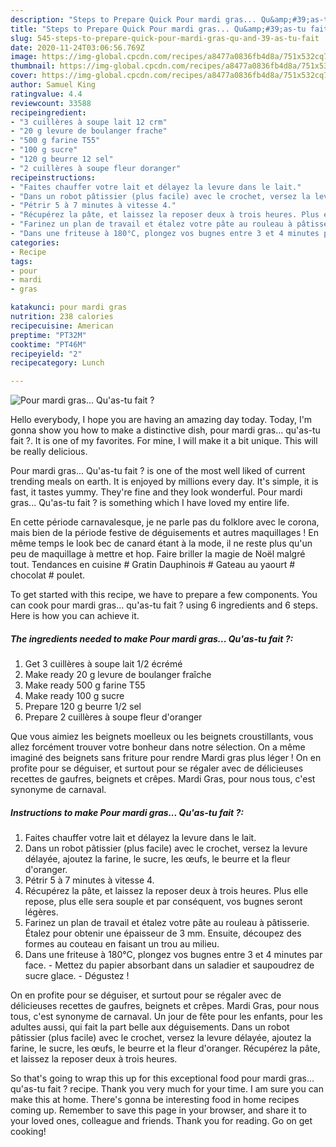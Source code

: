 ```yaml
---
description: "Steps to Prepare Quick Pour mardi gras... Qu&amp;#39;as-tu fait ?"
title: "Steps to Prepare Quick Pour mardi gras... Qu&amp;#39;as-tu fait ?"
slug: 545-steps-to-prepare-quick-pour-mardi-gras-qu-and-39-as-tu-fait
date: 2020-11-24T03:06:56.769Z
image: https://img-global.cpcdn.com/recipes/a8477a0836fb4d8a/751x532cq70/pour-mardi-gras-quas-tu-fait-photo-principale-de-la-recette.jpg
thumbnail: https://img-global.cpcdn.com/recipes/a8477a0836fb4d8a/751x532cq70/pour-mardi-gras-quas-tu-fait-photo-principale-de-la-recette.jpg
cover: https://img-global.cpcdn.com/recipes/a8477a0836fb4d8a/751x532cq70/pour-mardi-gras-quas-tu-fait-photo-principale-de-la-recette.jpg
author: Samuel King
ratingvalue: 4.4
reviewcount: 33588
recipeingredient:
- "3 cuillères à soupe lait 12 crm"
- "20 g levure de boulanger frache"
- "500 g farine T55"
- "100 g sucre"
- "120 g beurre 12 sel"
- "2 cuillères à soupe fleur doranger"
recipeinstructions:
- "Faites chauffer votre lait et délayez la levure dans le lait."
- "Dans un robot pâtissier (plus facile) avec le crochet, versez la levure délayée, ajoutez la farine, le sucre, les œufs, le beurre et la fleur d&#39;oranger."
- "Pétrir 5 à 7 minutes à vitesse 4."
- "Récupérez la pâte, et laissez la reposer deux à trois heures. Plus elle repose, plus elle sera souple et par conséquent, vos bugnes seront légères."
- "Farinez un plan de travail et étalez votre pâte au rouleau à pâtisserie. Étalez pour obtenir une épaisseur de 3 mm. Ensuite, découpez des formes au couteau en faisant un trou au milieu."
- "Dans une friteuse à 180°C, plongez vos bugnes entre 3 et 4 minutes par face. Mettez du papier absorbant dans un saladier et saupoudrez de sucre glace. Dégustez !"
categories:
- Recipe
tags:
- pour
- mardi
- gras

katakunci: pour mardi gras 
nutrition: 238 calories
recipecuisine: American
preptime: "PT32M"
cooktime: "PT46M"
recipeyield: "2"
recipecategory: Lunch

---
```



![Pour mardi gras... Qu&#39;as-tu fait ?](https://img-global.cpcdn.com/recipes/a8477a0836fb4d8a/751x532cq70/pour-mardi-gras-quas-tu-fait-photo-principale-de-la-recette.jpg)

Hello everybody, I hope you are having an amazing day today. Today, I'm gonna show you how to make a distinctive dish, pour mardi gras... qu&#39;as-tu fait ?. It is one of my favorites. For mine, I will make it a bit unique. This will be really delicious.

Pour mardi gras... Qu&#39;as-tu fait ? is one of the most well liked of current trending meals on earth. It is enjoyed by millions every day. It's simple, it is fast, it tastes yummy. They're fine and they look wonderful. Pour mardi gras... Qu&#39;as-tu fait ? is something which I have loved my entire life.

En cette période carnavalesque, je ne parle pas du folklore avec le corona, mais bien de la période festive de déguisements et autres maquillages ! En même temps le look bec de canard étant à la mode, il ne reste plus qu&#39;un peu de maquillage à mettre et hop. Faire briller la magie de Noël malgré tout. Tendances en cuisine # Gratin Dauphinois # Gateau au yaourt # chocolat # poulet.


To get started with this recipe, we have to prepare a few components. You can cook pour mardi gras... qu&#39;as-tu fait ? using 6 ingredients and 6 steps. Here is how you can achieve it.

<!--inarticleads1-->

##### The ingredients needed to make Pour mardi gras... Qu&#39;as-tu fait ?:

1. Get 3 cuillères à soupe lait 1/2 écrémé
1. Make ready 20 g levure de boulanger fraîche
1. Make ready 500 g farine T55
1. Make ready 100 g sucre
1. Prepare 120 g beurre 1/2 sel
1. Prepare 2 cuillères à soupe fleur d&#39;oranger


Que vous aimiez les beignets moelleux ou les beignets croustillants, vous allez forcément trouver votre bonheur dans notre sélection. On a même imaginé des beignets sans friture pour rendre Mardi gras plus léger ! On en profite pour se déguiser, et surtout pour se régaler avec de délicieuses recettes de gaufres, beignets et crêpes. Mardi Gras, pour nous tous, c&#39;est synonyme de carnaval. 

<!--inarticleads2-->

##### Instructions to make Pour mardi gras... Qu&#39;as-tu fait ?:

1. Faites chauffer votre lait et délayez la levure dans le lait.
1. Dans un robot pâtissier (plus facile) avec le crochet, versez la levure délayée, ajoutez la farine, le sucre, les œufs, le beurre et la fleur d&#39;oranger.
1. Pétrir 5 à 7 minutes à vitesse 4.
1. Récupérez la pâte, et laissez la reposer deux à trois heures. Plus elle repose, plus elle sera souple et par conséquent, vos bugnes seront légères.
1. Farinez un plan de travail et étalez votre pâte au rouleau à pâtisserie. Étalez pour obtenir une épaisseur de 3 mm. Ensuite, découpez des formes au couteau en faisant un trou au milieu.
1. Dans une friteuse à 180°C, plongez vos bugnes entre 3 et 4 minutes par face. - Mettez du papier absorbant dans un saladier et saupoudrez de sucre glace. - Dégustez !


On en profite pour se déguiser, et surtout pour se régaler avec de délicieuses recettes de gaufres, beignets et crêpes. Mardi Gras, pour nous tous, c&#39;est synonyme de carnaval. Un jour de fête pour les enfants, pour les adultes aussi, qui fait la part belle aux déguisements. Dans un robot pâtissier (plus facile) avec le crochet, versez la levure délayée, ajoutez la farine, le sucre, les œufs, le beurre et la fleur d&#39;oranger. Récupérez la pâte, et laissez la reposer deux à trois heures. 

So that's going to wrap this up for this exceptional food pour mardi gras... qu&#39;as-tu fait ? recipe. Thank you very much for your time. I am sure you can make this at home. There's gonna be interesting food in home recipes coming up. Remember to save this page in your browser, and share it to your loved ones, colleague and friends. Thank you for reading. Go on get cooking!
